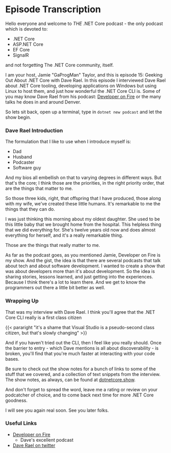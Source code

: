 # Episode Transcription

Hello everyone and welcome to _THE_ .NET Core podcast - the only podcast which is devoted to:

- .NET Core
- ASP.NET Core
- EF Core
- SignalR

and not forgetting The .NET Core community, itself.

I am your host, Jamie "GaProgMan" Taylor, and this is episode 15: Geeking Out About .NET Core with Dave Rael. In this episode I interviewed Dave Rael about .NET Core tooling, developing applications on Windows but using Linux to host them, and just how wonderful the .NET Core CLI is. Some of you may know Dave Rael from his podcast: [Developer on Fire](https://developeronfire.com/) or the many talks he does in and around Denver.

So lets sit back, open up a terminal, type in `dotnet new podcast` and let the show begin.

### Dave Rael Introduction

The formulation that I like to use when I introduce myself is:

- Dad
- Husband
- Podcaster
- Software guy

And my bios all embellish on that to varying degrees in different ways. But that's the core; I think those are the priorities, in the right priority order, that are the things that matter to me.

So those three kids, right, that offspring that I have produced, those along with my wife, we've created these little humans. It's remarkable to me the things that they can do.

I was just thinking this morning about my oldest daughter. She used to be this little baby that we brought home from the hospital. This helpless thing that we did everything for. She's twelve years old now and does almost everything for herself, and it's a really remarkable thing.

Those are the things that really matter to me.

As far as the podcast goes, as you mentioned Jamie, Developer on Fire is my show. And the gist, the idea is that there are several podcasts that talk about tech and about software development. I wanted to create a show that was about developers more than it's about development. So the idea is sharing stories, lessons learned, and just getting into the experiences. Because I think there's a lot to learn there. And we get to know the programmers out there a little bit better as well.

### Wrapping Up

That was my interview with Dave Rael. I think you'll agree that the .NET Core CLI really is a first class citizen

{{< pararight "it's a shame that Visual Studio is a pseudo-second class citizen, but that's slowly changing" >}}

And if you haven't tried out the CLI, then I feel like you really should. Once the barrier to entry - which Dave mentions is all about discoverability - is broken, you'll find that you're much faster at interacting with your code bases.

Be sure to check out the show notes for a bunch of links to some of the stuff that we covered, and a collection of text snippets from the interview. The show notes, as always, can be found at [dotnetcore.show](https://dotnetcore.show/).

And don't forget to spread the word, leave me a rating or review on your podcatcher of choice, and to come back next time for more .NET Core goodness.

I will see you again real soon. See you later folks.

### Useful Links

- [Developer on Fire](https://developeronfire.com/)
  - Dave's excellent podcast
- [Dave Rael on twitter](https://twitter.com/raelyard)
